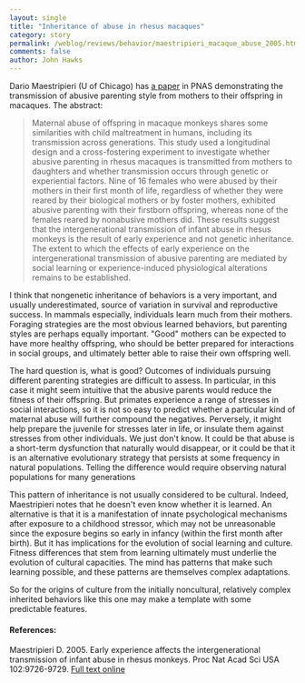 ```yaml
---
layout: single 
title: "Inheritance of abuse in rhesus macaques" 
category: story
permalink: /weblog/reviews/behavior/maestripieri_macaque_abuse_2005.html
comments: false 
author: John Hawks 
---
```



<p>
Dario Maestripieri (U of Chicago) has <a href="http://www.pnas.org/cgi/content/full/102/27/9726">a paper</a> in PNAS demonstrating the transmission of abusive parenting style from mothers to their offspring in macaques. The abstract:
</p>

<blockquote>Maternal abuse of offspring in macaque monkeys shares some similarities with child maltreatment in humans, including its transmission across generations. This study used a longitudinal design and a cross-fostering experiment to investigate whether abusive parenting in rhesus macaques is transmitted from mothers to daughters and whether transmission occurs through genetic or experiential factors. Nine of 16 females who were abused by their mothers in their first month of life, regardless of whether they were reared by their biological mothers or by foster mothers, exhibited abusive parenting with their firstborn offspring, whereas none of the females reared by nonabusive mothers did. These results suggest that the intergenerational transmission of infant abuse in rhesus monkeys is the result of early experience and not genetic inheritance. The extent to which the effects of early experience on the intergenerational transmission of abusive parenting are mediated by social learning or experience-induced physiological alterations remains to be established.</blockquote>

<p>
I think that nongenetic inheritance of behaviors is a very important, and usually underestimated, source of variation in survival and reproductive success. In mammals especially, individuals learn much from their mothers. Foraging strategies are the most obvious learned behaviors, but parenting styles are perhaps equally important. "Good" mothers can be expected to have more healthy offspring, who should be better prepared for interactions in social groups, and ultimately better able to raise their own offspring well. 
</p>

<p>
The hard question is, what is good? Outcomes of individuals pursuing different parenting strategies are difficult to assess. In particular, in this case it might seem intuitive that the abusive parents would reduce the fitness of their offspring. But primates experience a range of stresses in social interactions, so it is not so easy to predict whether a particular kind of maternal abuse will further compound the negatives. Perversely, it might help prepare the juvenile for stresses later in life, or insulate them against stresses from other individuals. We just don't know. It could be that abuse is a short-term dysfunction that naturally would disappear, or it could be that it is an alternative evolutionary strategy that persists at some frequency in natural populations. Telling the difference would require observing natural populations for many generations
</p>

<p>
This pattern of inheritance is not usually considered to be cultural. Indeed, Maestripieri notes that he doesn't even know whether it is learned. An alternative is that it is a manifestation of innate psychological mechanisms after exposure to a childhood stressor, which may not be unreasonable since the exposure begins so early in infancy (within the first month after birth). But it has implications for the evolution of social learning and culture. Fitness differences that stem from learning ultimately must underlie the evolution of cultural capacities. The mind has patterns that make such learning possible, and these patterns are themselves complex adaptations. 
</p>

<p>
So for the origins of culture from the initially noncultural, relatively complex inherited behaviors like this one may make a template with some predictable features. 
</p>

<h4>References:</h4>

<p class="cite">Maestripieri D. 2005. Early experience affects the intergenerational transmission of infant abuse in rhesus monkeys. Proc Nat Acad Sci USA 102:9726-9729. <a href="http://www.pnas.org/cgi/content/full/102/27/9726">Full text online</a></p>


